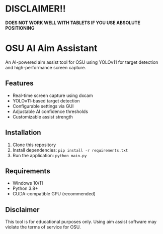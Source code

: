 # DISCLAIMER!!
**DOES NOT WORK WELL WITH TABLETS IF YOU USE ABSOLUTE POSITIONING**

# OSU AI Aim Assistant

An AI-powered aim assist tool for OSU using YOLOv11 for target detection and high-performance screen capture.

## Features

- Real-time screen capture using dxcam
- YOLOv11-based target detection 
- Configurable settings via GUI
- Adjustable AI confidence thresholds
- Customizable assist strength

## Installation

1. Clone this repository
2. Install dependencies: `pip install -r requirements.txt`
3. Run the application: `python main.py`

## Requirements

- Windows 10/11
- Python 3.8+
- CUDA-compatible GPU (recommended)

## Disclaimer

This tool is for educational purposes only. Using aim assist software may violate the terms of service for OSU. 
